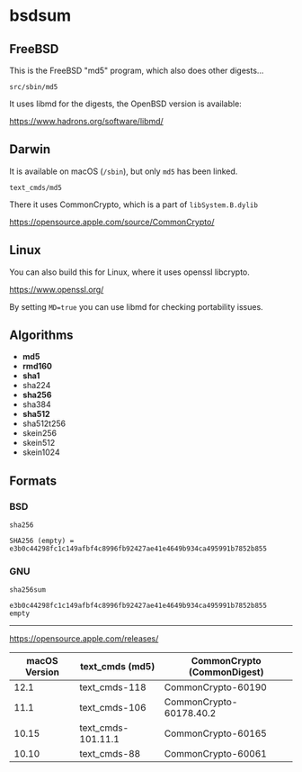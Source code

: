 # bsdsum

## FreeBSD

This is the FreeBSD "md5" program, which also does other digests...

`src/sbin/md5`

It uses libmd for the digests, the OpenBSD version is available:

<https://www.hadrons.org/software/libmd/>

## Darwin

It is available on macOS (`/sbin`), but only `md5` has been linked.

`text_cmds/md5`

There it uses CommonCrypto, which is a part of `libSystem.B.dylib`

<https://opensource.apple.com/source/CommonCrypto/>

## Linux

You can also build this for Linux, where it uses openssl libcrypto.

<https://www.openssl.org/>

By setting `MD=true` you can use libmd for checking portability issues.

## Algorithms

- **md5**
- **rmd160**
- **sha1**
- sha224
- **sha256**
- sha384
- **sha512**
- sha512t256
- skein256
- skein512
- skein1024

## Formats

### BSD

`sha256`

```
SHA256 (empty) = e3b0c44298fc1c149afbf4c8996fb92427ae41e4649b934ca495991b7852b855
```

### GNU

`sha256sum`

```
e3b0c44298fc1c149afbf4c8996fb92427ae41e4649b934ca495991b7852b855  empty
```

---

https://opensource.apple.com/releases/

| macOS Version | text_cmds (md5)       | CommonCrypto (CommonDigest)   |
|---------------|-----------------------|-------------------------------|
| 12.1          | text_cmds-118         | CommonCrypto-60190            |
| 11.1          | text_cmds-106         | CommonCrypto-60178.40.2       |
| 10.15         | text_cmds-101.11.1    | CommonCrypto-60165            |
| 10.10         | text_cmds-88          | CommonCrypto-60061            |
